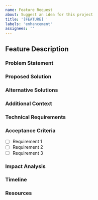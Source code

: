```yaml
---
name: Feature Request
about: Suggest an idea for this project
title: '[FEATURE] '
labels: 'enhancement'
assignees: ''
---
```


## Feature Description
<!-- A clear and concise description of what you want to happen -->

### Problem Statement
<!-- Describe the problem this feature would solve -->

### Proposed Solution
<!-- Describe how you envision this feature working -->

### Alternative Solutions
<!-- Describe any alternative solutions you've considered -->

### Additional Context
<!-- Add any other context or screenshots about the feature request here -->

### Technical Requirements
<!-- List any technical requirements or dependencies needed -->

### Acceptance Criteria
<!-- List the conditions that must be met for this feature to be considered complete -->
- [ ] Requirement 1
- [ ] Requirement 2
- [ ] Requirement 3

### Impact Analysis
<!-- Describe how this feature might impact existing functionality -->

### Timeline
<!-- Proposed timeline for implementation -->

### Resources
<!-- List any resources that might be helpful -->